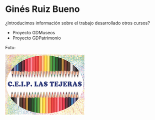 # Ginés Ruiz Bueno

¿Introducimos información sobre el trabajo desarrollado otros cursos?
  - Proyecto GDMuseos
  - Proyecto GDPatrimonio

Foto:

![Colegio Las Tejeras](/images/CEIPLT.png)
